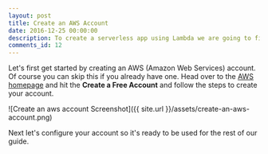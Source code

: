 ```yaml
---
layout: post
title: Create an AWS Account
date: 2016-12-25 00:00:00
description: To create a serverless app using Lambda we are going to first need to create an AWS (Amazon Web Services) account.
comments_id: 12
---
```


Let's first get started by creating an AWS (Amazon Web Services) account. Of course you can skip this if you already have one. Head over to the [AWS homepage](https://aws.amazon.com) and hit the **Create a Free Account** and follow the steps to create your account.

![Create an aws account Screenshot]({{ site.url }}/assets/create-an-aws-account.png)

Next let's configure your account so it's ready to be used for the rest of our guide.
